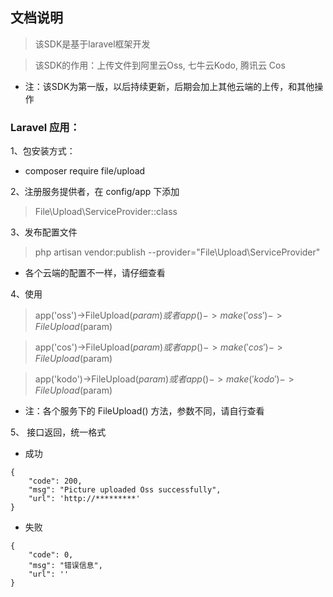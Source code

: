 ## 文档说明
> 该SDK是基于laravel框架开发

> 该SDK的作用：上传文件到阿里云Oss, 七牛云Kodo, 腾讯云 Cos
* 注：该SDK为第一版，以后持续更新，后期会加上其他云端的上传，和其他操作

### Laravel 应用：
1、包安装方式：
* composer require file/upload

2、注册服务提供者，在 config/app 下添加
>  File\Upload\ServiceProvider::class

3、发布配置文件
> php artisan vendor:publish --provider="File\Upload\ServiceProvider"
* 各个云端的配置不一样，请仔细查看


4、使用
> app('oss')->FileUpload($param)    或者  app()->make('oss')->FileUpload($param)

> app('cos')->FileUpload($param)    或者  app()->make('cos')->FileUpload($param)

> app('kodo')->FileUpload($param)   或者  app()->make('kodo')->FileUpload($param)
* 注：各个服务下的 FileUpload() 方法，参数不同，请自行查看

5、 接口返回，统一格式
* 成功
~~~~
{
    "code": 200,
    "msg": "Picture uploaded Oss successfully",
    "url": 'http://*********'
}
~~~~~
* 失败
~~~
{
    "code": 0,
    "msg": "错误信息",
    "url": ''
}
~~~
